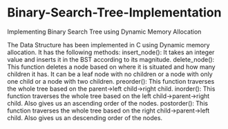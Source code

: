 # Binary-Search-Tree-Implementation
Implementing Binary Search Tree using Dynamic Memory Allocation

The Data Structure has been implemented in C using Dynamic memory allocation.
It has the following methods:
  insert_node(): It takes an integer value and inserts it in the BST according to its magnitude.
  delete_node(): This function deletes a node based on where it is situated and how many children it has. It can be a leaf node with no   children or a node with only one child or a node with two children.
  preorder(): This function traverses the whole tree based on the parent->left child->right child.
  inorder(): This function traverses the whole tree based on the left child->parent->right child. Also gives us an ascending order of the nodes.
  postorder(): This function traverses the whole tree based on the right child->parent->left child. Also gives us an descending order of the nodes.
